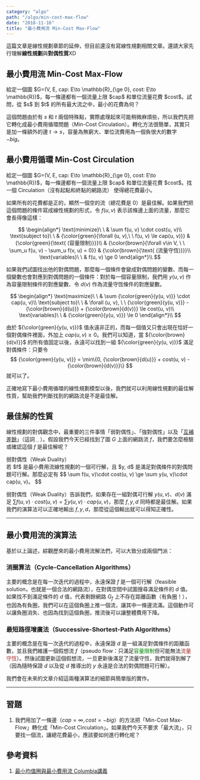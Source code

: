 ```yaml
---
category: "algo"
path: "/algo/min-cost-max-flow"
date: "2018-11-16"
title: "最小費用流 Min-Cost Max-Flow"
---
```


這篇文章是線性規劃章節的延伸，但目前還沒有寫線性規劃相關文章。還請大家先行理解**線性規劃**與**對偶性質**XD

## 最小費用流 Min-Cost Max-Flow

<div class="message is-info"><div class="message-body">
給定一個圖 $G=(V, E, cap: E\to \mathbb{R}_{\ge 0}, cost: E\to \mathbb{R})$，每一條邊都有一個流量上限 $cap$ 和單位流量花費 $cost$。試問，從 $s$ 到 $t$ 的所有最大流之中，最小的花費為何？
</div></div>

這個問題由於有 $s$ 和 $t$ 兩個特殊點，實際處理起來可能稍微麻煩些，所以我們先把它轉化成最小費用循環問題（Min-Cost Circulation）。轉化方法很簡單，其實只是加一條額外的邊 $t\to s$，容量為無窮大、單位流費用為一個負很大的數字 $-\mathit{big}$。

## 最小費用循環 Min-Cost Circulation

<div class="message is-info"><div class="message-body">
給定一個圖 $G=(V, E, cap: E\to \mathbb{R}_{\ge 0}, cost: E\to \mathbb{R})$，每一條邊都有一個流量上限 $cap$ 和單位流量花費 $cost$。找一個 Circulation（沒有起點和終點的網路流） 使得總花費最小。
</div></div>

如果所有的花費都是正的，顯然一個空的流（總花費是 0）是最佳解。如果我們把這個問題的條件寫成線性規劃的形式，令 $f(u, v)$ 表示該條邊上面的流量，那麼它會長得像這樣：

$$
\begin{align*}
\text{minimize}\ \ & \sum f(u, v) \cdot cost(u, v)\\
\text{subject to}\ \ & {\color{green}{\forall (u, v),\ \ f(u, v) \le cap(u, v)}} & {\color{green}{\text{ (容量限制)}}}\\
& {\color{brown}{\forall v\in V, \ \ \sum_u f(u, v) - \sum_u f(v, u) = 0}} & {\color{brown}{\text{ (流量守恆)}}}\\
\text{variables}\ \ & f(u, v) \ge 0
\end{align*}\\
$$

如果我們試圖找出他的對偶問題，那麼每一個條件會變成對偶問題的變數、而每一個變數也會對應到對偶問題的一個條件：對於每一個容量限制，我們用 $y(u, v)$ 作為容量限制條件的對應變數、令 $d(v)$ 作為流量守恆條件的對應變數。

$$
\begin{align*}
\text{maximize}\ \ & \sum {\color{green}{y(u, v)}} \cdot cap(u, v)\\
\text{subject to}\ \ & \forall (u, v), \ \ {\color{green}{y(u, v)}} - {\color{brown}{d(u)}} + {\color{brown}{d(v)}} \le cost(u, v)\\
\text{variables}\ \ & {\color{green}{y(u, v)}} \le 0
\end{align*}\\
$$

由於 ${\color{green}{y(u, v)}}$ 值永遠非正的，而每一個值又只會出現在恰好一個對偶條件裡面，外加上 $cap(u, v) \ge 0$。我們可以知道，當 ${\color{brown}{d(v)}}$ 的所有值固定以後，永遠可以找到一組 ${\color{green}{y(u, v)}}$ 滿足對偶條件：只要令
$$
{\color{green}{y(u, v)}} = \min\{0, {\color{brown}{d(u)}} + cost(u, v) - {\color{brown}{d(v)}}\}
$$
就可以了。

正確地寫下最小費用循環的線性規劃模型以後，我們就可以利用線性規劃的最佳解性質，幫助我們判斷找到的網路流是不是最佳解。

## 最佳解的性質

線性規劃的對偶觀念中，最重要的三件事情「弱對偶性」、「強對偶性」以及「[互補差餘](http://terms.naer.edu.tw/detail/559045/)」（這詞﹍）。假設我們今天已經找到了圖 $G$ 上面的網路流 $f$，我們要怎麼檢驗或確認這個 $f$ 是最佳解呢？

<div class="message is-warning">
<div class="message-header">
弱對偶性（Weak Duality）
</div>
<div class="message-body">
若 $f$ 是最小費用流線性規劃的一個可行解，且 $y, d$ 是滿足對偶條件的對偶問題可行解。那麼必定有
$$
\sum f(u, v)\cdot cost(u, v) \ge \sum y(u, v)\cdot cap(u, v)。
$$
</div></div>

弱對偶性（Weak Duality）告訴我們，如果存在一組對偶可行解 $y(u, v)$、$d(v)$ 滿足 $\sum f(u, v)\cdot cost(u, v) = \sum y(u, v)\cdot cap(u, v)$，那麼 $f, y, d$ 同時都是最佳解。如果我們的演算法可以正確地輸出 $f, y, d$，那麼從這個輸出就可以得知正確性。

------

## 最小費用流的演算法

基於以上論述，綜觀歷來的最小費用流解法們，可以大致分成兩個門派：

### 消圈算法（Cycle-Cancellation Algorithms）

主要的概念是在每一次迭代的過程中，永遠保證 $f$ 是一個可行解（feasible solution，也就是一個合法的網路流），在對偶空間中試圖搜尋滿足條件的 $d$ 值。如果找不到滿足條件的 $d$ 值，代表剩餘網路 $G_f$ 上不存在距離函數（有負圈！），也因為有負圈，我們可以在這個負圈上推一個流，讓其中一條邊流滿。這個動作可以讓負圈消失、也因為找到這個負圈，推流後可以讓整體費用下降。

### 最短路徑增廣法（Successive-Shortest-Path Algorithms）

主要的概念是在每一次迭代的過程中，永遠保證 $d$ 是一組滿足對偶條件的距離函數，並且我們維護一個假想流 $f$（pseudo flow：只滿足<span style="color:green">容量限制</span>但可能無法<span style="color:brown">流量守恆</span>）。然後試圖更新這個假想流，一旦更新後滿足了流量守恆，我們就得到解了（因為隨時保證 $d$ 以及從 $d$ 推導出的 $y$ 永遠是合法的對偶問題可行解）。

我們會在未來的文章介紹這兩種演算法的細節與簡單版的實作。

------


## 習題

1. 我們用加了一條邊（$cap=\infty, cost=-big$）的方法把「Min-Cost Max-Flow」轉化成「Min-Cost Circulation」。如果我們今天不要求「最大流」，只要找一個流，讓總花費最小，應該要如何進行轉化呢？

## 參考資料

1. [最小均值圈與最小費用流 Columbia講義](http://www.columbia.edu/~cs2035/courses/ieor6614.S12/mcf-sp.pdf)
